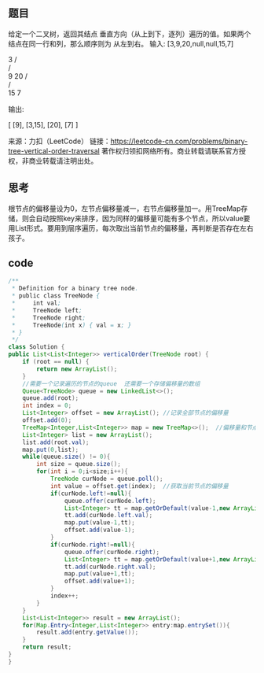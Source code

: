 ## 题目
给定一个二叉树，返回其结点 垂直方向（从上到下，逐列）遍历的值。如果两个结点在同一行和列，那么顺序则为 从左到右。
输入: [3,9,20,null,null,15,7]

   3
  /\
 /  \
9   20
    /\
   /  \
  15   7 

输出:

[
  [9],
  [3,15],
  [20],
  [7]
]

来源：力扣（LeetCode）
链接：https://leetcode-cn.com/problems/binary-tree-vertical-order-traversal
著作权归领扣网络所有。商业转载请联系官方授权，非商业转载请注明出处。

## 思考
根节点的偏移量设为0，左节点偏移量减一，右节点偏移量加一。用TreeMap存储，则会自动按照key来排序，因为同样的偏移量可能有多个节点，所以value要用List形式。要用到层序遍历，每次取出当前节点的偏移量，再判断是否存在左右孩子。

## code
```java
/**
 * Definition for a binary tree node.
 * public class TreeNode {
 *     int val;
 *     TreeNode left;
 *     TreeNode right;
 *     TreeNode(int x) { val = x; }
 * }
 */
class Solution {
public List<List<Integer>> verticalOrder(TreeNode root) {
    if (root == null) {
        return new ArrayList();
    }
    //需要一个记录遍历的节点的queue  还需要一个存储偏移量的数组
    Queue<TreeNode> queue = new LinkedList<>();
    queue.add(root);
    int index = 0;
    List<Integer> offset = new ArrayList(); //记录全部节点的偏移量
    offset.add(0);
    TreeMap<Integer,List<Integer>> map = new TreeMap<>();  //偏移量和节点
    List<Integer> list = new ArrayList();
    list.add(root.val);
    map.put(0,list);
    while(queue.size() != 0){
        int size = queue.size();
        for(int i = 0;i<size;i++){
            TreeNode curNode = queue.poll();
            int value = offset.get(index);  //获取当前节点的偏移量
            if(curNode.left!=null){
                queue.offer(curNode.left);
                List<Integer> tt = map.getOrDefault(value-1,new ArrayList());  //获取偏移量为value-1的节点
                tt.add(curNode.left.val);
                map.put(value-1,tt);
                offset.add(value-1);
            }
            if(curNode.right!=null){
                queue.offer(curNode.right);
                List<Integer> tt = map.getOrDefault(value+1,new ArrayList());
                tt.add(curNode.right.val);
                map.put(value+1,tt);
                offset.add(value+1);
            }
            index++;
        }
    } 
    List<List<Integer>> result = new ArrayList();
    for(Map.Entry<Integer,List<Integer>> entry:map.entrySet()){
        result.add(entry.getValue());
    }
    return result;
}
}
```